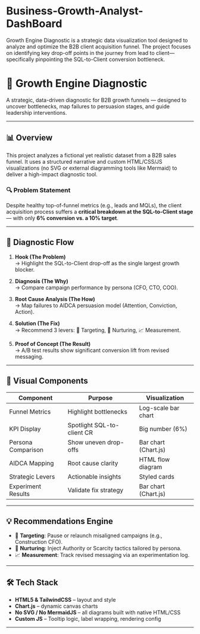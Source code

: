 # Business-Growth-Analyst-DashBoard
Growth Engine Diagnostic is a strategic data visualization tool designed to analyze and optimize the B2B client acquisition funnel. The project focuses on identifying key drop-off points in the journey from lead to client—specifically pinpointing the SQL-to-Client conversion bottleneck. 

# 🚀 Growth Engine Diagnostic

A strategic, data-driven diagnostic for B2B growth funnels — designed to uncover bottlenecks, map failures to persuasion stages, and guide leadership interventions.

---

## 📊 Overview

This project analyzes a fictional yet realistic dataset from a B2B sales funnel. It uses a structured narrative and custom HTML/CSS/JS visualizations (no SVG or external diagramming tools like Mermaid) to deliver a high-impact diagnostic tool.

### 🔍 Problem Statement

Despite healthy top-of-funnel metrics (e.g., leads and MQLs), the client acquisition process suffers a **critical breakdown at the SQL-to-Client stage** — with only **6% conversion vs. a 10% target**.

---

## 🧠 Diagnostic Flow

1. **Hook (The Problem)**  
   → Highlight the SQL-to-Client drop-off as the single largest growth blocker.

2. **Diagnosis (The Why)**  
   → Compare campaign performance by persona (CFO, CTO, COO).

3. **Root Cause Analysis (The How)**  
   → Map failures to AIDCA persuasion model (Attention, Conviction, Action).

4. **Solution (The Fix)**  
   → Recommend 3 levers: 🎯 Targeting, 💬 Nurturing, 📈 Measurement.

5. **Proof of Concept (The Result)**  
   → A/B test results show significant conversion lift from revised messaging.

---

## 🎨 Visual Components

| Component                     | Purpose                     | Visualization        |
|------------------------------|-----------------------------|----------------------|
| Funnel Metrics               | Highlight bottlenecks       | Log-scale bar chart  |
| KPI Display                  | Spotlight SQL-to-client CR  | Big number (6%)      |
| Persona Comparison           | Show uneven drop-offs       | Bar chart (Chart.js) |
| AIDCA Mapping                | Root cause clarity          | HTML flow diagram    |
| Strategic Levers             | Actionable insights         | Styled cards         |
| Experiment Results           | Validate fix strategy       | Bar chart (Chart.js) |

---

## 💡 Recommendations Engine

- 🎯 **Targeting**: Pause or relaunch misaligned campaigns (e.g., Construction CFO).
- 💬 **Nurturing**: Inject Authority or Scarcity tactics tailored by persona.
- 📈 **Measurement**: Track revised messaging via an experimentation log.

---

## 🛠️ Tech Stack

- **HTML5 & TailwindCSS** – layout and style  
- **Chart.js** – dynamic canvas charts  
- **No SVG / No MermaidJS** – all diagrams built with native HTML/CSS  
- **Custom JS** – Tooltip logic, label wrapping, rendering config

---
